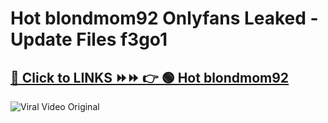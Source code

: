 
 # Hot blondmom92 Onlyfans Leaked - Update Files f3go1

## <h2><a href="https://clipsfans.com/Hot_blondmom92&ref=git">🔗 Click to LINKS ⏩⏩ 👉 🟢 Hot blondmom92 </a></h2>

<a href="https://clipsfans.com/Hot_blondmom92&ref=git" rel="nofollow" data-target="animated-image.originalLink"><img src="https://i.ibb.co.com/xMMVF88/686577567.gif" alt="Viral Video Original" style="max-width: 100%; display: inline-block;" data-target="animated-image.originalImage"></a>

